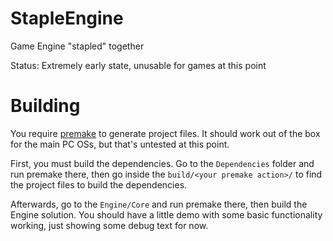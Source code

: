 # StapleEngine

Game Engine "stapled" together

Status: Extremely early state, unusable for games at this point

# Building

You require [premake](https://premake.github.io/) to generate project files. It should work out of the box for the main PC OSs, but that's untested at this point.

First, you must build the dependencies. Go to the `Dependencies` folder and run premake there, then go inside the `build/<your premake action>/` to find the project files to build the dependencies.

Afterwards, go to the `Engine/Core` and run premake there, then build the Engine solution. You should have a little demo with some basic functionality working, just showing some debug text for now.

